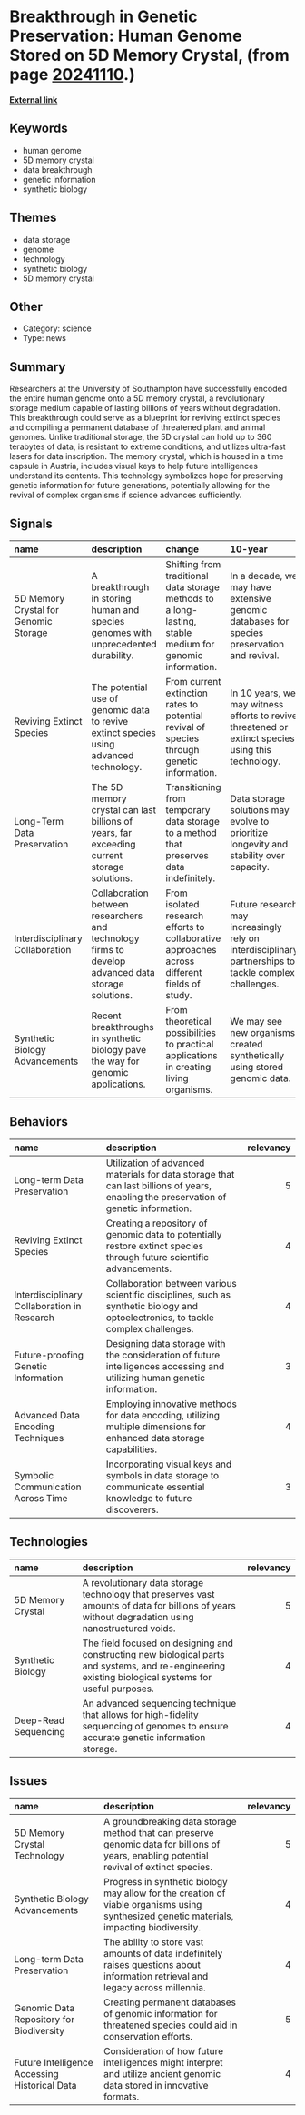 # __Breakthrough in Genetic Preservation: Human Genome Stored on 5D Memory Crystal__, (from page [20241110](https://kghosh.substack.com/p/20241110).)

__[External link](https://interestingengineering.com/innovation/5d-memory-crystals-to-store-humanitys-genome)__



## Keywords

* human genome
* 5D memory crystal
* data breakthrough
* genetic information
* synthetic biology

## Themes

* data storage
* genome
* technology
* synthetic biology
* 5D memory crystal

## Other

* Category: science
* Type: news

## Summary

Researchers at the University of Southampton have successfully encoded the entire human genome onto a 5D memory crystal, a revolutionary storage medium capable of lasting billions of years without degradation. This breakthrough could serve as a blueprint for reviving extinct species and compiling a permanent database of threatened plant and animal genomes. Unlike traditional storage, the 5D crystal can hold up to 360 terabytes of data, is resistant to extreme conditions, and utilizes ultra-fast lasers for data inscription. The memory crystal, which is housed in a time capsule in Austria, includes visual keys to help future intelligences understand its contents. This technology symbolizes hope for preserving genetic information for future generations, potentially allowing for the revival of complex organisms if science advances sufficiently.

## Signals

| name                                  | description                                                                                        | change                                                                                                   | 10-year                                                                                               | driving-force                                                                                   |   relevancy |
|:--------------------------------------|:---------------------------------------------------------------------------------------------------|:---------------------------------------------------------------------------------------------------------|:------------------------------------------------------------------------------------------------------|:------------------------------------------------------------------------------------------------|------------:|
| 5D Memory Crystal for Genomic Storage | A breakthrough in storing human and species genomes with unprecedented durability.                 | Shifting from traditional data storage methods to a long-lasting, stable medium for genomic information. | In a decade, we may have extensive genomic databases for species preservation and revival.            | Advancements in synthetic biology and the need for long-term data preservation.                 |           5 |
| Reviving Extinct Species              | The potential use of genomic data to revive extinct species using advanced technology.             | From current extinction rates to potential revival of species through genetic information.               | In 10 years, we may witness efforts to revive threatened or extinct species using this technology.    | Growing biodiversity concerns and technological advancements in genetics and synthetic biology. |           4 |
| Long-Term Data Preservation           | The 5D memory crystal can last billions of years, far exceeding current storage solutions.         | Transitioning from temporary data storage to a method that preserves data indefinitely.                  | Data storage solutions may evolve to prioritize longevity and stability over capacity.                | The increasing amount of critical data requiring preservation for future generations.           |           4 |
| Interdisciplinary Collaboration       | Collaboration between researchers and technology firms to develop advanced data storage solutions. | From isolated research efforts to collaborative approaches across different fields of study.             | Future research may increasingly rely on interdisciplinary partnerships to tackle complex challenges. | The complexity of modern scientific challenges necessitating diverse expertise and resources.   |           3 |
| Synthetic Biology Advancements        | Recent breakthroughs in synthetic biology pave the way for genomic applications.                   | From theoretical possibilities to practical applications in creating living organisms.                   | We may see new organisms created synthetically using stored genomic data.                             | The pursuit of creating sustainable solutions in agriculture and ecosystem restoration.         |           4 |

## Behaviors

| name                                        | description                                                                                                                           |   relevancy |
|:--------------------------------------------|:--------------------------------------------------------------------------------------------------------------------------------------|------------:|
| Long-term Data Preservation                 | Utilization of advanced materials for data storage that can last billions of years, enabling the preservation of genetic information. |           5 |
| Reviving Extinct Species                    | Creating a repository of genomic data to potentially restore extinct species through future scientific advancements.                  |           4 |
| Interdisciplinary Collaboration in Research | Collaboration between various scientific disciplines, such as synthetic biology and optoelectronics, to tackle complex challenges.    |           4 |
| Future-proofing Genetic Information         | Designing data storage with the consideration of future intelligences accessing and utilizing human genetic information.              |           3 |
| Advanced Data Encoding Techniques           | Employing innovative methods for data encoding, utilizing multiple dimensions for enhanced data storage capabilities.                 |           4 |
| Symbolic Communication Across Time          | Incorporating visual keys and symbols in data storage to communicate essential knowledge to future discoverers.                       |           3 |

## Technologies

| name                 | description                                                                                                                                           |   relevancy |
|:---------------------|:------------------------------------------------------------------------------------------------------------------------------------------------------|------------:|
| 5D Memory Crystal    | A revolutionary data storage technology that preserves vast amounts of data for billions of years without degradation using nanostructured voids.     |           5 |
| Synthetic Biology    | The field focused on designing and constructing new biological parts and systems, and re-engineering existing biological systems for useful purposes. |           4 |
| Deep-Read Sequencing | An advanced sequencing technique that allows for high-fidelity sequencing of genomes to ensure accurate genetic information storage.                  |           4 |

## Issues

| name                                          | description                                                                                                                               |   relevancy |
|:----------------------------------------------|:------------------------------------------------------------------------------------------------------------------------------------------|------------:|
| 5D Memory Crystal Technology                  | A groundbreaking data storage method that can preserve genomic data for billions of years, enabling potential revival of extinct species. |           5 |
| Synthetic Biology Advancements                | Progress in synthetic biology may allow for the creation of viable organisms using synthesized genetic materials, impacting biodiversity. |           4 |
| Long-term Data Preservation                   | The ability to store vast amounts of data indefinitely raises questions about information retrieval and legacy across millennia.          |           4 |
| Genomic Data Repository for Biodiversity      | Creating permanent databases of genomic information for threatened species could aid in conservation efforts.                             |           5 |
| Future Intelligence Accessing Historical Data | Consideration of how future intelligences might interpret and utilize ancient genomic data stored in innovative formats.                  |           4 |